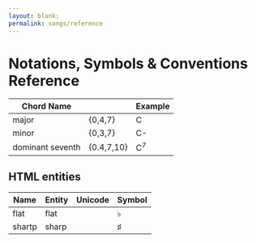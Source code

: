 ```yaml
---
layout: blank;
permalink: songs/reference
---
```


Notations, Symbols & Conventions Reference
==========================================

|Chord Name     |           |Example    |
|---------------|-----------|-----------|
|major          |{0,4,7}    |C          |
|minor          |{0,3,7}    |C-         |
|dominant seventh|{0.4,7,10}|C<sup>7</sup>|

HTML entities
-------------

|Name           |Entity     |Unicode    |Symbol     |
|---------------|-----------|-----------|-----------|
|flat           |flat       |           |&flat;     |
|shartp         |sharp      |           |&sharp;    |